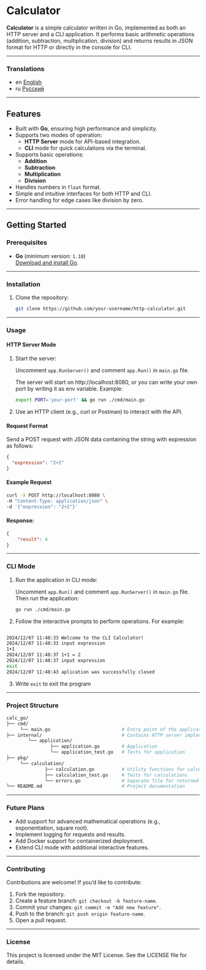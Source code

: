 # Calculator

**Calculator** is a simple calculator written in Go, implemented as both an HTTP server and a CLI application. It performs basic arithmetic operations (addition, subtraction, multiplication, division) and returns results in JSON format for HTTP or directly in the console for CLI.

---

### Translations

- en [English](./README.md)
- ru [Русский](./README_ru.md)

---

## Features

- Built with **Go**, ensuring high performance and simplicity.
- Supports two modes of operation:
    - **HTTP Server** mode for API-based integration.
    - **CLI** mode for quick calculations via the terminal.
- Supports basic operations:
    - **Addition**
    - **Subtraction**
    - **Multiplication**
    - **Division**
- Handles numbers in `float` format.
- Simple and intuitive interfaces for both HTTP and CLI.
- Error handling for edge cases like division by zero.

---

## Getting Started

### Prerequisites

- **Go** (minimum version: `1.18`)  
  [Download and install Go](https://golang.org/dl/).

---

### Installation

1. Clone the repository:
   ```bash
   git clone https://github.com/your-username/http-calculator.git
   ```

---

### Usage
#### HTTP Server Mode

1. Start the server:

   Uncomment `app.RunServer()` and comment `app.Run()` in `main.go` file.

   The server will start on http://localhost:8080, or you can write your own port by writing it as env variable.
   Example:
    ```bash
    export PORT='your-port' && go run ./cmd/main.go 
   ```

2. Use an HTTP client (e.g., curl or Postman) to interact with the API.

#### Request Format

Send a POST request with JSON data containing the string with expression as follows:
```json
{
  "expression": "2+2"    
}
```

#### Example Request
```bash
curl -X POST http://localhost:8080 \
-H "Content-Type: application/json" \
-d '{"expression": "2+2"}'
```

#### Response:
```json
{
    "result": 4
}
```

---

### CLI Mode

1. Run the application in CLI mode:

   Uncomment `app.Run()` and comment `app.RunServer()` in `main.go` file.
   Then run the application:
    ```bash
    go run ./cmd/main.go
    ```

2. Follow the interactive prompts to perform operations. For example:
```bash

2024/12/07 11:48:33 Welcome to the CLI Calculator!
2024/12/07 11:48:33 input expression
1+1
2024/12/07 11:48:37 1+1 = 2
2024/12/07 11:48:37 input expression
exit
2024/12/07 11:48:43 aplication was successfully closed
```

3. Write `exit` to exit the program

---

### Project Structure
```graphql
calc_go/
├── cmd/ 
     └── main.go                          # Entry point of the application
├── internal/                             # Contains HTTP server implementation
        └── application/
                ├── application.go        # Application
                └── application_test.go   # Tests for application
├── pkg/           
     └── calculation/
              ├── calculation.go          # Utility functions for calculations
              ├── calculation_test.go     # Tests for calculations
              └── errors.go               # Separate file for returned errors
└── README.md                             # Project documentation
```

---

### Future Plans

- Add support for advanced mathematical operations (e.g., exponentiation, square root).
- Implement logging for requests and results.
- Add Docker support for containerized deployment.
- Extend CLI mode with additional interactive features.

---

### Contributing

Contributions are welcome! If you’d like to contribute:

1. Fork the repository.
2. Create a feature branch: `git checkout -b feature-name`.
3. Commit your changes: `git commit -m "Add new feature"`.
4. Push to the branch: `git push origin feature-name`.
5. Open a pull request.

---

### License

This project is licensed under the MIT License. See the LICENSE file for details.

